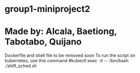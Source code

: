# group1-miniproject2
# Made by: Alcala, Baetiong, Tabotabo, Quijano

Dockerfile and shell file to be removed soon
To run the script on kubernetes, use this command
#kubectl exec -it <pod-name> -- /bin/bash ./shift_sched.sh
